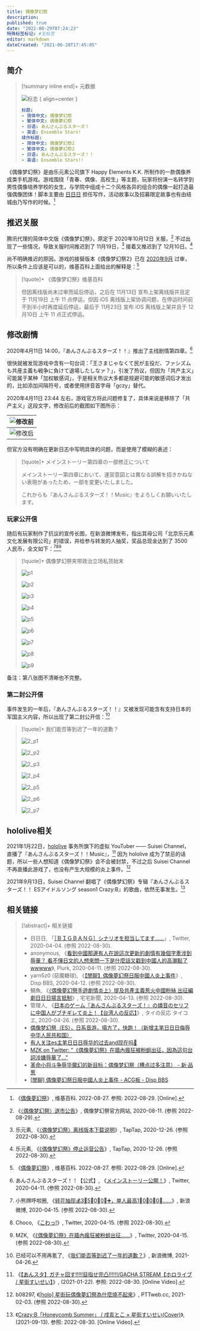 ```yaml
---
title: 偶像梦幻祭
description:
published: true
date: "2022-08-29T07:24:23"
特殊标签标记: #无标签
editor: markdown
dateCreated: "2021-06-28T17:45:05"
---
```


## 简介

> [!summary inline end]+ 元数据
>
> ![标志](https://s3.tebi.io/ggame/game/偶像梦幻祭/logo.webp)
> { align=center }
>
> ```yaml
> 标题:
> - 简体中文: 偶像梦幻祭
> - 繁体中文: 偶像夢幻祭
> - 日语: あんさんぶるスターズ！
> - 英语: Ensemble Stars!
> 续作标题:
> - 简体中文: 偶像梦幻祭2
> - 繁体中文: 偶像夢幻祭2
> - 日语: あんさんぶるスターズ！！
> - 英语: Ensemble Stars!!
> ```

《偶像梦幻祭》是由乐元素公司旗下 Happy Elements K.K. 所制作的一款偶像养成类手机游戏。游戏围绕「青春、偶像、高校生」等主题，玩家将扮演一名转学到男性偶像培养学校的女生，与学院中组成十二个风格各异的组合的偶像一起打造最强偶像团体！脚本主要由 [日日日][] 担任写作，活动故事以及招募限定故事也有由结城由乃写作的时候。[^wiki]

[日日日]: /people/日日日.md

[^wiki]: 《[偶像夢幻祭](https://zh.wikipedia.org/wiki/偶像夢幻祭)》, 维基百科. 2022-08-27. 参照: 2022-08-29. [Online].

## 推迟关服

腾讯代理的简体中文版《偶像梦幻祭》，原定于 2020年10月12日 关服，[^865467] 不过出现了一些情况，导致关服时间推迟到了 11月19日，[^16244057] 接着又推迟到了 12月10日。[^16244012]

[^865467]: 《[〈偶像梦幻祭〉退市公告](https://web.archive.org/web/20200820142903/https://es.qq.com/webplat/info/news_version3/21943/21944/21953/21954/21956/m14269/202007/865467.shtml)》, 偶像梦幻祭官方网站, 2020-08-11. (参照 2022-08-29).

[^16244057]: 乐元素, 《[〈偶像梦幻祭〉离线版本下载说明](https://web.archive.org/web/20220829144656/https://www.taptap.com/topic/16244057)》, TapTap, 2020-12-26. (参照 2022-08-30).

[^16244012]: 乐元素, 《[《偶像梦幻祭》停止运营公告](https://archive.is/1spJ5 "https://www.taptap.com/topic/16244012")》, TapTap, 2020-12-26. (参照 2022-08-30).

尚不明确推迟的原因，游戏的接替版本《偶像梦幻祭2》已在 [2020年9月][] 过审，所以条件上应该是可以的，维基百科上面给出的解释是：[^wiki]

[2020年9月]: /censorship/游戏审批结果/国产网络游戏审批信息.md#2020年9月

> [!quote]+ 《偶像梦幻祭》维基百科
>
> 但因离线版尚未过审而延后停运，之后在 11月13日 宣布上架离线版并且定于 11月19日 上午 11 点停运，但因 iOS 离线版上架协调问题，在停运时间前不到半小时再度延后停运，最后于 11月23日 宣布 iOS 离线版上架并且于 12月10日 上午 11 点正式停运。

## 修改剧情

2020年4月11日 14:00，『あんさんぶるスターズ！！』推出了主线剧情第四章。[^97856]

[^97856]: あんさんぶるスターズ！！【公式】, 《[メインストーリー公開！](https://web.archive.org/web/20210602153906/https://twitter.com/ensemble_stars/status/1248853284674297856)》, Twitter, 2020-04-11. (参照 2022-08-30).

很快就被发现游戏中含有一句台词：「王さまじゃなくて民が主役だ、ファシズムも共産主義も戦争に負けて退場したしなァ？」，引发了热议，但因为「共产主义」可能属于某种「加权敏感词」，于是相关热议大多都是规避可能的敏感词后才发出的，比如添加间隔符号，或者使用拼音首字母「gczy」替代。

2020年4月11日 23:44 左右，游戏官方将此问题修复了，具体来说是移除了「共产主义」这段文字，修改前后的截图如下图所示：

| ![修改前][] |
| ----------- |
| ![修改后][] |

[修改前]: https://s3.tebi.io/ggame/people/日日日/修改前.jpeg "王さまじゃなくて民が主役だ、ファシズムも共産主義も戦争に負けて退場したしなァ？"

[修改后]: https://s3.tebi.io/ggame/people/日日日/修改后.webp "王さまじゃなくて民が主役だ、ファシズムも戦争に負けて退場したしなァ？"

但官方没有明确在更新日志中写明具体的问题，而是使用了模糊的表述：

> [!quote]+ メインストーリー第四章の一部修正について
>
> メインストーリー第四章において、運営意図とは異なる誤解を招きかねない表現があったため、一部を変更いたしました。
>
> これからも『あんさんぶるスターズ！！Music』をよろしくお願いいたします。

### 玩家公开信

随后有玩家制作了抗议的宣传长图，在新浪微博发布，指出其母公司「北京乐元素文化发展有限公司」的错误，并给参与转发的人抽奖，奖品总现金达到了 3500  人民币，全文如下：[^mUVw5][^Choco][^MZK]

[^mUVw5]: 小熊牌呼啦圈, 《[转花抽现💰3⃣️5⃣️0⃣️0⃣️➕，单人最高1⃣️0⃣️0⃣️0⃣️……](http://archive.is/mUVw5 "https://weibo.com/6346289332/IDlpQi5yW")》, 新浪微博, 2020-04-15. (参照 2022-08-30).

[^Choco]: Choco, 《[こわっ!](https://web.archive.org/web/20200417044008/https://twitter.com/kola1109/status/1250260738624475138)》, Twitter, 2020-04-15. (参照 2022-08-30).

[^MZK]: MZK, 《[《偶像夢幻祭》在牆內瘋狂被粉蛆出征……](https://web.archive.org/web/20200417064719/https://twitter.com/MIZUKISHY/status/1250381001395539968)》, Twitter, 2020-04-15. (参照 2022-08-30).

> [!quote]+ 偶像梦幻祭夹带政治立场私货始末
>
> ![p1](https://s3.tebi.io/ggame/people/日日日/p1.jpg)
>
> ![p2](https://s3.tebi.io/ggame/people/日日日/p2.jpg)
>
> ![p3](https://s3.tebi.io/ggame/people/日日日/p3.jpg)
>
> ![p4](https://s3.tebi.io/ggame/people/日日日/p4.jpg)
>
> ![p5](https://s3.tebi.io/ggame/people/日日日/p5.jpg)
>
> ![p6](https://s3.tebi.io/ggame/people/日日日/p6.jpg)
>
> ![p7](https://s3.tebi.io/ggame/people/日日日/p7.jpg)
>
> ![p8](https://s3.tebi.io/ggame/people/日日日/p8.png)
>
> ![p9](https://s3.tebi.io/ggame/people/日日日/p9.jpg)

备注：第八张图不清晰也不完整。

### 第二封公开信

事件发生的一年后，『あんさんぶるスターズ！！』又被发现可能含有支持日本的军国主义内容，所以出现了第二封公开信：[^HwCcB]

[^HwCcB]: 已经可以不用再氪了, 《[我们能否等到迟了一年的道歉？](https://archive.is/HwCcB "https://weibo.com/6052760042/KcFIavK1H")》, 新浪微博, 2021-04-26.

> [!quote]+ 我们能否等到迟了一年的道歉？
>
> ![2_p1](https://s3.tebi.io/ggame/people/日日日/2_p1.jpg)
>
> ![2_p2](https://s3.tebi.io/ggame/people/日日日/2_p2.jpg)
>
> ![2_p3](https://s3.tebi.io/ggame/people/日日日/2_p3.jpg)
>
> ![2_p4](https://s3.tebi.io/ggame/people/日日日/2_p4.jpg)
>
> ![2_p5](https://s3.tebi.io/ggame/people/日日日/2_p5.jpg)
>
> ![2_p6](https://s3.tebi.io/ggame/people/日日日/2_p6.jpg)
>
> ![2_p7](https://s3.tebi.io/ggame/people/日日日/2_p7.jpg)

## hololive相关

2021年1月22日，[hololive][] 事务所旗下的虚拟 YouTuber —— Suisei Channel，直播了『あんさんぶるスターズ！！Music』，[^fNiEf6W7pJY] 因为 hololive 成为了禁忌的话题，所以一些人想知道《偶像梦幻祭》会不会被封禁，不过之后 Suisei Channel 不再直播此游戏了，也没有产生大规模的炎上事件。[^4A3]

[hololive]: /company/hololive.md

[^fNiEf6W7pJY]: 《[【あんスタ】ガチャ回す!!!!!目指せ完凸!!!!!!/GACHA STREAM【ホロライブ / 星街すいせい】](https://www.youtube.com/watch?v=fNiEf6W7pJY)》, (2021-01-22). 参照: 2022-08-30. [Online Video].

[^4A3]: b08297, 《[[holo] 星街玩偶像夢幻祭為什麼燒不起來](https://web.archive.org/web/20220830125121/https://www.pttweb.cc/bbs/C_Chat/M.1612356970.A.4A3)》, PTTweb.cc, 2021-02-03. (参照 2022-08-30).

2021年9月13日，Suisei Channel 翻唱了《偶像梦幻祭》专辑『あんさんぶるスターズ！！ ESアイドルソング season1 Crazy:B』的歌曲，依然无事发生。[^aWv2KjaFqBA]

[^aWv2KjaFqBA]: 《[Crazy:B「Honeycomb Summer」 / 戌亥とこ × 星街すいせい(Cover)](https://www.youtube.com/watch?v=aWv2KjaFqBA)》, (2021-09-13). 参照: 2022-08-30. [Online Video].

## 相关链接

> [!abstract]+ 相关链接
>
> +   日日日, 「[［ＢＩＧＢＡＮＧ］シナリオを担当してます……](https://web.archive.org/web/20220827091558/https://twitter.com/HiHiHiakira/status/1246384150409428992)」, Twitter, 2020-04-04. (参照 2022-08-30).
> +   anonymous, 《[看到中國那邊有人在說這次更新的劇情有幾個字牽涉到辱華？ 看不懂日文的人想來問一下是什麼話又戳到中國人的高潮點了wwwww](https://web.archive.org/web/20210628095156/https://www.plurk.com/p/nryn22)》, Plurk, 2020-04-11. (参照 2022-08-30).
> +   yarn5z0 (惡魔糖球), 《[【閒聊】偶像夢幻祭日服中國人炎上事件](https://web.archive.org/web/20220830080405/https://disp.cc/b/ACG/cgoR)》, Disp BBS, 2020-04-12. (参照 2022-08-30).
> +   鯛魚, 《[〈偶像夢幻祭手遊劇情炎上〉提及共產主義惹火中國粉絲 出征編劇日日日揚言抵制](https://web.archive.org/web/20220819225535/https://news.gamme.com.tw/1681234)》, 宅宅新聞, 2020-04-13. (参照 2022-08-30).
> +   管理人, 《[日本のゲーム『あんさんぶるスターズ！』の燐音のセリフに中国人がブチギレて炎上！【台湾人の反応】](https://web.archive.org/web/20210728083045/https://thainokoe.com/taiwan-hanno/ensemble-stars-communism/)》, タイの反応 タイコエ, 2020-04-26. (参照 2022-08-30).
> +   [偶像梦幻祭（ES），日系音游，塌方了，快跑！（新增主笔日日日侮辱中华人民共和国）](https://archive.is/MhD0H "https://www.douban.com/group/topic/222678001/")
> +   [有人关注es主笔日日日辱华的过去and现在吗👀](https://web.archive.org/web/20210628073649/https://www.douban.com/group/topic/222891856/)
> +   [MZK on Twitter: "《偶像夢幻祭》在牆內瘋狂被粉蛆出征，因為這句台詞涉嫌辱華了..."](https://web.archive.org/web/20200417064719if_/https://twitter.com/MIZUKISHY/status/1250381001395539968)
> +   [革命小将斗争辱华魔幻的新目标：偶像梦幻祭（槽点过多注意） - 新·品葱](https://web.archive.org/web/20210628093852/https://pincong.rocks/article/17788)
> +   [[閒聊] 偶像夢幻祭日服中國人炎上事件 - ACG板 - Disp BBS](https://archive.is/8Miig "https://disp.cc/b/21-cgoR")

<!--
+   [为何一个偶像游戏要在剧情中频频夹带zz私货，甚至不惜用【日本jun国主义口号】当作玩笑？ - 手机版 微博](https://archive.is/twObB "https://m.weibo.cn/6052760042/4630202787565097")
+   [为何一个偶像游戏要在剧情中频频夹带zz私货，甚至不惜用【日本jun国主义口号】当作玩笑？ - 微博](https://archive.is/HwCcB "https://weibo.com/6052760042/KcFIavK1H")
-->

